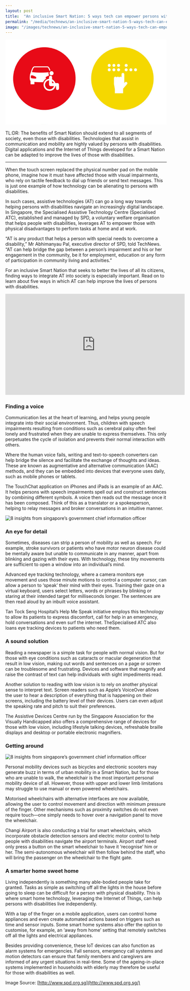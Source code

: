 ```yaml
---
layout: post
title:  "An inclusive Smart Nation: 5 ways tech can empower persons with special needs"
permalink: "/media/technews/an-inclusive-smart-nation-5-ways-tech-can-empower-persons-with-special-needs"
image: "/images/technews/an-inclusive-smart-nation-5-ways-tech-can-empower-persons-with-special-needs-part-1.png"
---
```


![An inclusive Smart Nation: 5 ways tech can empower persons with special needs](/images/technews/an-inclusive-smart-nation-5-ways-tech-can-empower-persons-with-special-needs-part-1.png)

TL:DR: The benefits of Smart Nation should extend to all segments of society, even those with disabilities. Technologies that assist in communication and mobility are highly valued by persons with disabilities. Digital applications and the Internet of Things developed for a Smart Nation can be adapted to improve the lives of those with disabilities.

---

When the touch screen replaced the physical number pad on the mobile phone, imagine how it must have affected those with visual impairments, who rely on tactile feedback to dial up friends or send text messages. This is just one example of how technology can be alienating to persons with disabilities.

In such cases, assistive technologies (AT) can go a long way towards helping persons with disabilities navigate an increasingly digital landscape. In Singapore, the Specialised Assistive Technology Centre (Specialised ATC), established and managed by SPD, a voluntary welfare organisation that helps people with disabilities, leverages AT to empower those with physical disadvantages to perform tasks at home and at work.

“AT is any product that helps a person with special needs to overcome a disability,” Mr Abhimanyau Pal, executive director of SPD, told TechNews. “AT can help bridge the gap between a person’s impairment and his or her engagement in the community, be it for employment, education or any form of participation in community living and activities.”

For an inclusive Smart Nation that seeks to better the lives of all its citizens, finding ways to integrate AT into society is especially important. Read on to learn about five ways in which AT can help improve the lives of persons with disabilities.

<div class="bp-youtube"><iframe width="560" height="315" src="https://www.youtube.com/embed/YIt9FRBlBtk" frameborder="0" allow="autoplay; encrypted-media" allowfullscreen></iframe></div>

### **Finding a voice**
Communication lies at the heart of learning, and helps young people integrate into their social environment. Thus, children with speech impairments resulting from conditions such as cerebral palsy often feel lonely and frustrated when they are unable to express themselves. This only perpetuates the cycle of isolation and prevents their normal interaction with others.

Where the human voice fails, writing and text-to-speech converters can help bridge the silence and facilitate the exchange of thoughts and ideas. These are known as augmentative and alternative communication (AAC) methods, and they can be embedded into devices that everyone uses daily, such as mobile phones or tablets.

The TouchChat application on iPhones and iPads is an example of an AAC. It helps persons with speech impairments spell out and construct sentences by combining different symbols. A voice then reads out the message once it has been composed. Think of this as a translator or a spokesperson, helping to relay messages and broker conversations in an intuitive manner.

![8 insights from singapore’s government chief information officer](/images/technews/8-insights-from-singapore’s-government-chief-information-officer-part-2.png)

### **An eye for detail**
Sometimes, diseases can strip a person of mobility as well as speech. For example, stroke survivors or patients who have motor neuron disease could be mentally aware but unable to communicate in any manner, apart from blinking and gazing with their eyes. With technology, these tiny movements are sufficient to open a window into an individual’s mind.

Advanced eye tracking technology, where a camera monitors eye movement and uses those minute motions to control a computer cursor, can allow a person to ‘speak’ their mind with their eyes. Training their gaze on a virtual keyboard, users select letters, words or phrases by blinking or staring at their intended target for milliseconds longer. The sentences are then read aloud by an inbuilt voice assistant.

Tan Tock Seng Hospital’s Help Me Speak initiative employs this technology to allow its patients to express discomfort, call for help in an emergency, hold conversations and even surf the internet. TheSpecialised ATC also loans eye tracking devices to patients who need them.

### **A sound solution**
Reading a newspaper is a simple task for people with normal vision. But for those with eye conditions such as cataracts or macular degeneration that result in low vision, making out words and sentences on a page or screen can be troublesome and frustrating. Devices and software that magnify and raise the contrast of text can help individuals with sight impediments read.

 
Another solution to reading with low vision is to rely on another physical sense to interpret text. Screen readers such as Apple’s VoiceOver allows the user to hear a description of everything that is happening on their screens, including the battery level of their devices. Users can even adjust the speaking rate and pitch to suit their preferences.

The Assistive Devices Centre run by the Singapore Association for the Visually Handicapped also offers a comprehensive range of devices for those with low vision, including lifestyle talking devices, refreshable braille displays and desktop or portable electronic magnifiers.

### **Getting around**

![8 insights from singapore’s government chief information officer](/images/technews/8-insights-from-singapore’s-government-chief-information-officer-part-3.png)

Personal mobility devices such as bicycles and electronic scooters may generate buzz in terms of urban mobility in a Smart Nation, but for those who are unable to walk, the wheelchair is the most important personal mobility device of all. However, those with upper and lower limb limitations may struggle to use manual or even powered wheelchairs.

Motorised wheelchairs with alternative interfaces are now available, allowing the user to control movement and direction with minimum pressure of the finger. Other mechanisms such as proximity switches do not even require touch—one simply needs to hover over a navigation panel to move the wheelchair.

Changi Airport is also conducting a trial for smart wheelchairs, which incorporate obstacle detection sensors and electric motor control to help people with disabilities navigate the airport terminals. Airport staff need only press a button on the smart wheelchair to have it ‘recognise’ him or her. The semi-autonomous wheelchair will then follow behind the staff, who will bring the passenger on the wheelchair to the flight gate.

### **A smarter home sweet home**
 Living independently is something many able-bodied people take for granted. Tasks as simple as switching off all the lights in the house before going to sleep can be difficult for a person with physical disability. This is where smart home technology, leveraging the Internet of Things, can help persons with disabilities live independently.

With a tap of the finger on a mobile application, users can control home appliances and even create automated actions based on triggers such as time and sensor inputs. Some smart home systems also offer the option to customise, for example, an ‘away from home’ setting that remotely switches off all the lights and electrical appliances.

Besides providing convenience, these IoT devices can also function as alarm systems for emergencies. Fall sensors, emergency call systems and motion detectors can ensure that family members and caregivers are informed of any urgent situations in real-time. Some of the ageing-in-place systems implemented in households with elderly may therefore be useful for those with disabilities as well.

Image Source: [http://www.spd.org.sg](http://www.spd.org.sg/)

